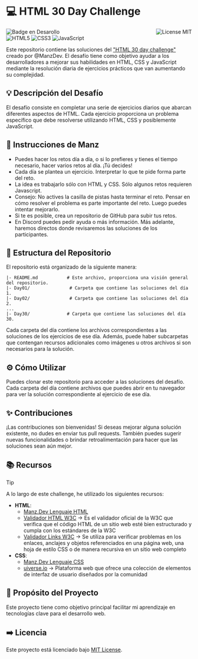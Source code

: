 # 💻 HTML 30 Day Challenge
![Badge en Desarollo](https://img.shields.io/badge/STATUS-EN%20DESAROLLO-green)
<img align="right" alt="License MIT" src="https://img.shields.io/badge/LICENSE-MIT-green" /> <br/>
![HTML5](https://img.shields.io/badge/HTML5-%23E34F26.svg?style=flat-square&logo=html5&logoColor=white)
![CSS3](https://img.shields.io/badge/-CSS3-1572B6?style=flat-square&logo=css3&logoColor=white")
![JavaScript](https://img.shields.io/badge/-JavaScript-F7DF1E?style=flat-square&logo=javascript&logoColor=black)

Este repositorio contiene las soluciones del ["HTML 30 day challenge"](https://lenguajehtml.com/challenge/) creado por @ManzDev. El desafío tiene como objetivo ayudar a los desarrolladores a mejorar sus habilidades en HTML, CSS y JavaScript mediante la resolución diaria de ejercicios prácticos que van aumentando su complejidad.

## 💡 Descripción del Desafío
El desafío consiste en completar una serie de ejercicios diarios que abarcan diferentes aspectos de HTML. Cada ejercicio proporciona un problema específico que debe resolverse utilizando HTML, CSS y posiblemente JavaScript.

## 🤖 Instrucciones de Manz
- Puedes hacer los retos día a día, o si lo prefieres y tienes el tiempo necesario, hacer varios retos al día. ¡Tú decides!
- Cada día se plantea un ejercicio. Interpretar lo que te pide forma parte del reto.
- La idea es trabajarlo sólo con HTML y CSS. Sólo algunos retos requieren Javascript.
- Consejo: No actives la casilla de pistas hasta terminar el reto. Pensar en cómo resolver el problema es parte importante del reto. Luego puedes intentar mejorarlo.
- Si te es posible, crea un repositorio de GitHub para subir tus retos.
- En Discord puedes pedir ayuda o más información. Más adelante, haremos directos donde revisaremos las soluciones de los participantes.

## 📂 Estructura del Repositorio
El repositorio está organizado de la siguiente manera:

```
|- README.md           # Este archivo, proporciona una visión general del repositorio.
|- Day01/               # Carpeta que contiene las soluciones del día 1.
|- Day02/               # Carpeta que contiene las soluciones del día 2.
...
|- Day30/              # Carpeta que contiene las soluciones del día 30.
```
Cada carpeta del día contiene los archivos correspondientes a las soluciones de los ejercicios de ese día. Además, puede haber subcarpetas que contengan recursos adicionales como imágenes u otros archivos si son necesarios para la solución.

## ⚙ Cómo Utilizar
Puedes clonar este repositorio para acceder a las soluciones del desafío. Cada carpeta del día contiene archivos que puedes abrir en tu navegador para ver la solución correspondiente al ejercicio de ese día.

## ✨ Contribuciones
¡Las contribuciones son bienvenidas! Si deseas mejorar alguna solución existente, no dudes en enviar tus pull requests. También puedes sugerir nuevas funcionalidades o brindar retroalimentación para hacer que las soluciones sean aún mejor.

## 📚 Recursos
> [!TIP]
> A lo largo de este challenge, he utilizado los siguientes recursos:
> - **HTML**:
>    - [Manz.Dev Lenguaje HTML](https://lenguajehtml.com/html/)
>    - [Validador HTML W3C](https://validator.w3.org/) → Es el validador oficial de la W3C que verifica que el código HTML de un sitio web esté bien estructurado y cumpla con los estándares de la W3C
>    - [Validador Links W3C](https://validator.w3.org/checklink) → Se utiliza para verificar problemas en los enlaces, anclajes y objetos referenciados en una página web, una hoja de estilo CSS o de manera recursiva en un sitio web completo
> - **CSS**:
>    - [Manz.Dev Lenguaje CSS](https://lenguajecss.com/css/)
>    - [uiverse.io](https://uiverse.io/elements) → Plataforma web que ofrece una colección de elementos de interfaz de usuario diseñados por la comunidad

## 🎯 Propósito del Proyecto
Este proyecto tiene como objetivo principal facilitar mi aprendizaje en tecnologías clave para el desarrollo web. 

## ➡️ Licencia
Este proyecto está licenciado bajo [MIT License](https://opensource.org/license/mit/).
